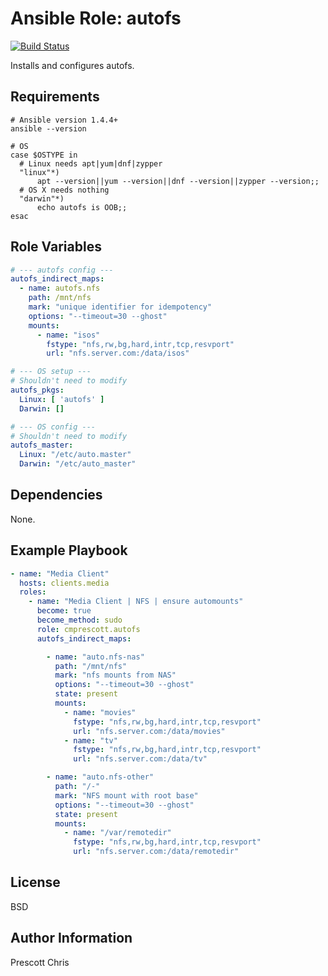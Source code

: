 Ansible Role: autofs
=========
[![Build Status](https://travis-ci.org/cmprescott/ansible-role-autofs.svg?branch=master)](https://travis-ci.org/cmprescott/ansible-role-autofs)

Installs and configures autofs.

Requirements
------------

```shell
# Ansible version 1.4.4+
ansible --version

# OS
case $OSTYPE in
  # Linux needs apt|yum|dnf|zypper
  "linux"*)
      apt --version||yum --version||dnf --version||zypper --version;;
  # OS X needs nothing
  "darwin"*)
      echo autofs is OOB;;
esac
```

Role Variables
--------------

```yaml
# --- autofs config ---
autofs_indirect_maps:
  - name: autofs.nfs
    path: /mnt/nfs
    mark: "unique identifier for idempotency"
    options: "--timeout=30 --ghost"
    mounts:
      - name: "isos"
        fstype: "nfs,rw,bg,hard,intr,tcp,resvport"
        url: "nfs.server.com:/data/isos"

# --- OS setup ---
# Shouldn't need to modify
autofs_pkgs:
  Linux: [ 'autofs' ]
  Darwin: []

# --- OS config ---
# Shouldn't need to modify
autofs_master:
  Linux: "/etc/auto.master"
  Darwin: "/etc/auto_master"
```

Dependencies
------------

None.

Example Playbook
----------------

```yaml
- name: "Media Client"
  hosts: clients.media
  roles:
    - name: "Media Client | NFS | ensure automounts"
      become: true
      become_method: sudo
      role: cmprescott.autofs
      autofs_indirect_maps:

        - name: "auto.nfs-nas"
          path: "/mnt/nfs"
          mark: "nfs mounts from NAS"
          options: "--timeout=30 --ghost"
          state: present
          mounts:
            - name: "movies"
              fstype: "nfs,rw,bg,hard,intr,tcp,resvport"
              url: "nfs.server.com:/data/movies"
            - name: "tv"
              fstype: "nfs,rw,bg,hard,intr,tcp,resvport"
              url: "nfs.server.com:/data/tv"

        - name: "auto.nfs-other"
          path: "/-"
          mark: "NFS mount with root base"
          options: "--timeout=30 --ghost"
          state: present
          mounts:
            - name: "/var/remotedir"
              fstype: "nfs,rw,bg,hard,intr,tcp,resvport"
              url: "nfs.server.com:/data/remotedir"
```

License
-------

BSD

Author Information
------------------

Prescott Chris
